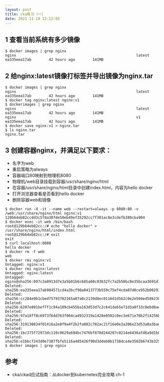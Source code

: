 ```yaml
---
layout: post
title: cka练习（一）
date: 2021-11-19 12:12:05
---
```


## 1 查看当前系统有多少镜像

```shell
$ docker images | grep nginx
nginx                                                       latest              ea335eea17ab        42 hours ago        141MB
```

## 2 给nginx:latest镜像打标签并导出镜像为nginx.tar

```shell
$ docker images | grep nginx
nginx                                                       latest              ea335eea17ab        42 hours ago        141MB
$ docker tag nginx:latest nginx:v1
$ dockerimages | grep nginx
nginx                                                       latest              ea335eea17ab        42 hours ago        141MB
nginx                                                       v1                  ea335eea17ab        42 hours ago        141MB
$ docker save nginx:v1 > nginx.tar
$ ls nginx.tar
nginx.tar
```

## 3 创建容器nginx，并满足以下要求：

- 名字为web
- 重启策略为always
- 容器端口80映射到物理机8080
- 物理机/web目录挂载到容器/usr/share/nginx/html
- 在容器/usr/share/nginx/html目录中创建index.html，内容为hello docker
- 打开浏览器查看是否看到hello docker
- 删除容器web和镜像

```shell
$ docker run -d -it --name web --restart=always -p 8080:80 -v /web:/usr/share/nginx/html nginx:v1
129b64eb82ccdd3c574a307de50eb49ef35292cc7f301ac8e3cdefb380cba904
$ docker exec -it web /bin/bash
root@129b64eb82cc:/# echo "hello docker" > /usr/share/nginx/html/index.html
root@129b64eb82cc:/# exit
exit
$ curl localhost:8080
hello docker
$ docker rm -f web
web
$ docker rmi nginx:v1
Untagged: nginx:v1
$ docker rmi nginx:latest
Untagged: nginx:latest
Untagged: nginx@sha256:097c3a0913d7e3a5b01b6c685a60c03632fc7a2b50bc8e35bcaa3691d788226e
Deleted: sha256:ea335eea17ab984571cd4a3bcf90a0413773b559c75ef4cda07d0ce952b00291
Deleted: sha256:cc284e9b1cbed75793782165a07a0c2139d8ec0116d1d562c0e2e504ed586238
Deleted: sha256:6207e091bef7f1c94a109cb455ba163d53d7c2c641de65e71d3a0f33c0ebd8ae
Deleted: sha256:97a18ff8c6973f64d763f004cad932319a1428e0502c0ec3e671e78b2f14256b
Deleted: sha256:319130834f01416a2e8f9a4f2b2fa082c702ac21f16e0e2a206e23d53a0a3bae
Deleted: sha256:1bc375f72973dc110c9629a694bc7476bf878d244287c0214e6436afd6a9d1b0
Deleted: sha256:e1bbcf243d0e7387fbfe5116a485426f90d3ddeb0b1738dca4e3502b6743b325
$ docker images | grep ngnix
```

## 参考

- cka/ckad应试指南：从docker到kubernetes完全攻略 ch-1